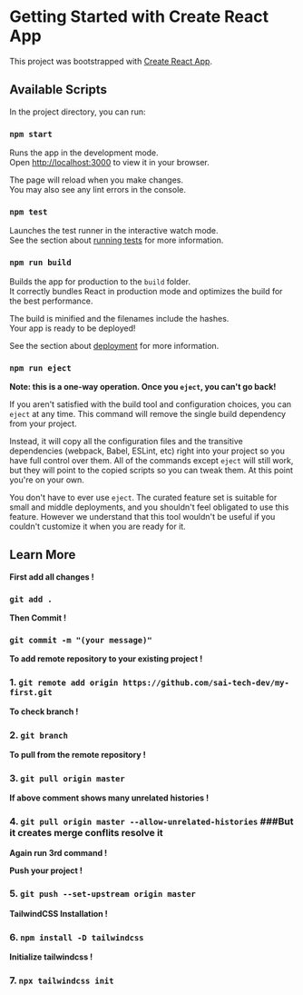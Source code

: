# Getting Started with Create React App

This project was bootstrapped with [Create React App](https://github.com/facebook/create-react-app).

## Available Scripts

In the project directory, you can run:

### `npm start`

Runs the app in the development mode.\
Open [http://localhost:3000](http://localhost:3000) to view it in your browser.

The page will reload when you make changes.\
You may also see any lint errors in the console.

### `npm test`

Launches the test runner in the interactive watch mode.\
See the section about [running tests](https://facebook.github.io/create-react-app/docs/running-tests) for more information.

### `npm run build`

Builds the app for production to the `build` folder.\
It correctly bundles React in production mode and optimizes the build for the best performance.

The build is minified and the filenames include the hashes.\
Your app is ready to be deployed!

See the section about [deployment](https://facebook.github.io/create-react-app/docs/deployment) for more information.

### `npm run eject`

**Note: this is a one-way operation. Once you `eject`, you can't go back!**

If you aren't satisfied with the build tool and configuration choices, you can `eject` at any time. This command will remove the single build dependency from your project.

Instead, it will copy all the configuration files and the transitive dependencies (webpack, Babel, ESLint, etc) right into your project so you have full control over them. All of the commands except `eject` will still work, but they will point to the copied scripts so you can tweak them. At this point you're on your own.

You don't have to ever use `eject`. The curated feature set is suitable for small and middle deployments, and you shouldn't feel obligated to use this feature. However we understand that this tool wouldn't be useful if you couldn't customize it when you are ready for it.

## Learn More

**First add all changes !**
### `git add .`

**Then Commit !**
### `git commit -m "(your message)"`

**To add remote repository to your existing project !**
### 1. `git remote add origin https://github.com/sai-tech-dev/my-first.git`

**To check branch !**
### 2. `git branch`

**To pull from the remote repository !**
### 3. `git pull origin master`

**If above comment shows many unrelated histories !**
### 4. `git pull origin master --allow-unrelated-histories` ###But it creates merge conflits resolve it

**Again run 3rd command !**

**Push your project !**
### 5. `git push --set-upstream origin master`

**TailwindCSS Installation !**
### 6. `npm install -D tailwindcss`

**Initialize tailwindcss !**
### 7. `npx tailwindcss init`